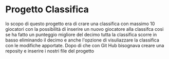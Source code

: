 ﻿# Progetto Classifica
 lo scopo di questo progetto era di crare una classifica con massimo 10 giocatori con la possibilità di inserire un nuovo giocatore alla classifca cosi se ha fatto un punteggio migliore del decimo tutta la classifica scorre in basso eliminando il decimo e anche l'opzione di visuliazzare la classifica con le modifiche apportate.
 Dopo di che con Git Hub bisognava creare una reposity e inserire i nostri file del progetto
